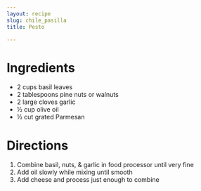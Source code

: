 ```yaml
---
layout: recipe
slug: chile_pasilla
title: Pesto

---
```


# Ingredients

- 2 cups basil leaves
- 2 tablespoons pine nuts or walnuts
- 2 large cloves garlic
- ½ cup olive oil
- ½ cut grated Parmesan

# Directions

1. Combine basil, nuts, & garlic in food processor until very fine
2. Add oil slowly while mixing until smooth
3. Add cheese and process just enough to combine